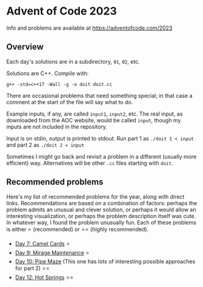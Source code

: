 # Advent of Code 2023

Info and problems are available at https://adventofcode.com/2023

## Overview

Each day's solutions are in a subdirectory, `01`, `02`, etc.

Solutions are C++.  Compile with:
```
g++ -std=c++17 -Wall -g -o doit doit.cc
```
There are occasional problems that need something special; in that
case a comment at the start of the file will say what to do.

Example inputs, if any, are called `input1`, `input2`, etc.
The real input, as downloaded from the AOC website, would be called
`input`, though my inputs are not included in the repository.

Input is on stdin, output is printed to stdout.  Run part 1 as `./doit
1 < input` and part 2 as `./doit 2 < input`

Sometimes I might go back and revisit a problem in a different
(usually more efficient) way.  Alternatives will be other `.cc` files
starting with `doit`.

## Recommended problems

Here's my list of recommended problems for the year, along
with direct links.  Recommendations are based on a combination of
factors: perhaps the problem admits an unusual and clever solution, or
perhaps it would allow an interesting visualization, or perhaps the
problem description itself was cute.  In whatever way, I found the
problem unusually fun.  Each of these problems is either ⭐
(recommended) or ⭐⭐ (highly recommended).

+ [Day 7: Camel Cards](https://adventofcode.com/2023/day/7) ⭐
+ [Day 9: Mirage Maintenance](https://adventofcode.com/2023/day/9) ⭐
+ [Day 10: Pipe Maze](https://adventofcode.com/2023/day/10) (This one
has lots of interesting possible approaches for part 2) ⭐⭐
+ [Day 12: Hot Springs](https://adventofcode.com/2023/day/12) ⭐⭐
